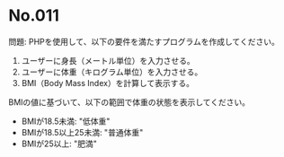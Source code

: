 # No.011

問題: PHPを使用して、以下の要件を満たすプログラムを作成してください。

1. ユーザーに身長（メートル単位）を入力させる。
1. ユーザーに体重（キログラム単位）を入力させる。
1. BMI（Body Mass Index）を計算して表示する。

BMIの値に基づいて、以下の範囲で体重の状態を表示してください。

- BMIが18.5未満: "低体重"
- BMIが18.5以上25未満: "普通体重"
- BMIが25以上: "肥満"
